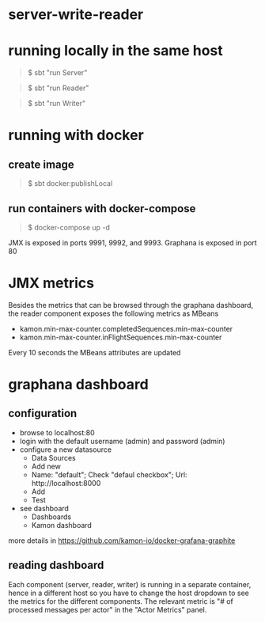 server-write-reader
=========================

# running locally in the same host

> $ sbt "run Server"

> $ sbt "run Reader"

> $ sbt "run Writer"

# running with docker

## create image
> $ sbt docker:publishLocal

## run containers with docker-compose
> $ docker-compose up -d

JMX is exposed in ports 9991, 9992, and 9993. Graphana is exposed in port 80

# JMX metrics

Besides the metrics that can be browsed through the graphana dashboard, the reader component exposes the following metrics as MBeans

* kamon.min-max-counter.completedSequences.min-max-counter
* kamon.min-max-counter.inFlightSequences.min-max-counter

Every 10 seconds the MBeans attributes are updated

# graphana dashboard 

## configuration
* browse to localhost:80
* login with the default username (admin) and password (admin)
* configure a new datasource
  * Data Sources
  * Add new
  * Name: "default"; Check "defaul checkbox"; Url: http://localhost:8000
  * Add
  * Test
* see dashboard
  * Dashboards
  * Kamon dashboard

more details in https://github.com/kamon-io/docker-grafana-graphite

## reading dashboard
Each component (server, reader, writer) is running in a separate container, hence in a different host so you have to change the host dropdown 
to see the metrics for the different components. The relevant metric is "# of processed messages per actor" in the "Actor Metrics" panel.




